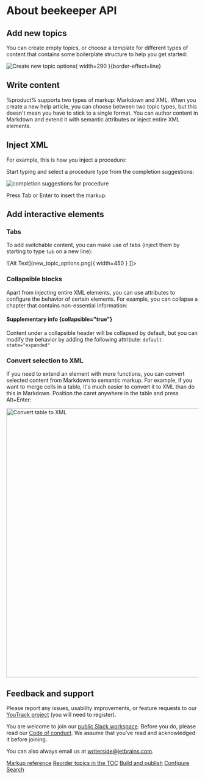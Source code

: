 # About beekeeper API

<!--Writerside adds this topic when you create a new documentation project.
You can use it as a sandbox to play with Writerside features, and remove it from the TOC when you don't need it anymore.-->

## Add new topics
You can create empty topics, or choose a template for different types of content that contains some boilerplate structure to help you get started:

![Create new topic options](new_topic_options.png){ width=290 }{border-effect=line}

## Write content
%product% supports two types of markup: Markdown and XML.
When you create a new help article, you can choose between two topic types, but this doesn't mean you have to stick to a single format.
You can author content in Markdown and extend it with semantic attributes or inject entire XML elements.

## Inject XML
For example, this is how you inject a procedure:

<procedure title="Inject a procedure" id="inject-a-procedure">
    <step>
        <p>Start typing and select a procedure type from the completion suggestions:</p>
        <img src="completion_procedure.png" alt="completion suggestions for procedure" border-effect="line"/>
    </step>
    <step>
        <p>Press <shortcut>Tab</shortcut> or <shortcut>Enter</shortcut> to insert the markup.</p>
    </step>
</procedure>

## Add interactive elements

### Tabs
To add switchable content, you can make use of tabs (inject them by starting to type `tab` on a new line):

<tabs>
    <tab title="Markdown">
        <code-block lang="plain text">![Alt Text](new_topic_options.png){ width=450 }</code-block>
    </tab>
    <tab title="Semantic markup">
        <code-block lang="xml">
            <![CDATA[<img src="new_topic_options.png" alt="Alt text" width="450px"/>]]></code-block>
    </tab>
</tabs>

### Collapsible blocks
Apart from injecting entire XML elements, you can use attributes to configure the behavior of certain elements.
For example, you can collapse a chapter that contains non-essential information:

#### Supplementary info {collapsible="true"}
Content under a collapsible header will be collapsed by default,
but you can modify the behavior by adding the following attribute:
`default-state="expanded"`

### Convert selection to XML
If you need to extend an element with more functions, you can convert selected content from Markdown to semantic markup.
For example, if you want to merge cells in a table, it's much easier to convert it to XML than do this in Markdown.
Position the caret anywhere in the table and press <shortcut>Alt+Enter</shortcut>:

<img src="convert_table_to_xml.png" alt="Convert table to XML" width="706" border-effect="line"/>

## Feedback and support
Please report any issues, usability improvements, or feature requests to our
<a href="https://youtrack.jetbrains.com/newIssue?project=WRS">YouTrack project</a>
(you will need to register).

You are welcome to join our
<a href="https://jb.gg/WRS_Slack">public Slack workspace</a>.
Before you do, please read our [Code of conduct](https://www.jetbrains.com/help/writerside/writerside-code-of-conduct.html).
We assume that you’ve read and acknowledged it before joining.

You can also always email us at [writerside@jetbrains.com](mailto:writerside@jetbrains.com).

<seealso>
    <category ref="wrs">
        <a href="https://www.jetbrains.com/help/writerside/markup-reference.html">Markup reference</a>
        <a href="https://www.jetbrains.com/help/writerside/manage-table-of-contents.html">Reorder topics in the TOC</a>
        <a href="https://www.jetbrains.com/help/writerside/local-build.html">Build and publish</a>
        <a href="https://www.jetbrains.com/help/writerside/configure-search.html">Configure Search</a>
    </category>
</seealso>